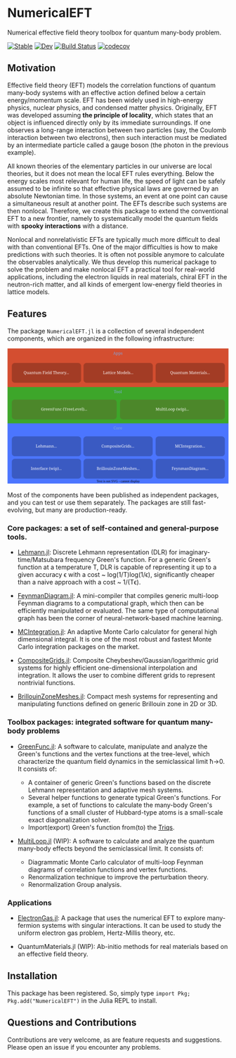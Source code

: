# NumericalEFT

Numerical effective field theory toolbox for quantum many-body problem.

[![Stable](https://img.shields.io/badge/docs-stable-blue.svg)](https://numericalEFT.github.io/NumericalEFT.jl/)
[![Dev](https://img.shields.io/badge/docs-dev-blue.svg)](https://numericalEFT.github.io/NumericalEFT.jl/)
[![Build Status](https://github.com/numericalEFT/NumericalEFT.jl/workflows/CI/badge.svg)](https://github.com/numericalEFT/NumericalEFT.jl/actions)
[![codecov](https://codecov.io/gh/numericalEFT/NumericalEFT.jl/branch/master/graph/badge.svg?token=OKnDPEC3In)](https://codecov.io/gh/numericalEFT/NumericalEFT.jl)

## Motivation

Effective field theory (EFT) models the correlation functions of quantum many-body systems with an effective action defined below a certain energy/momentum scale. EFT has been widely used in high-energy physics, nuclear physics, and condensed matter physics. Originally, EFT was developed assuming __the principle of locality__, which states that an object is influenced directly only by its immediate surroundings. If one observes a long-range interaction between two particles (say, the Coulomb interaction between two electrons), then such interaction must be mediated by an intermediate particle called a gauge boson (the photon in the previous example).

All known theories of the elementary particles in our universe are local theories, but it does not mean the local EFT rules everything. Below the energy scales most relevant for human life, the speed of light can be safely assumed to be infinite so that effective physical laws are governed by an absolute Newtonian time. In those systems, an event at one point can cause a simultaneous result at another point. The EFTs describe such systems are then nonlocal. Therefore, we create this package to extend the conventional EFT to a new frontier, namely to systematically model the quantum fields with __spooky interactions__ with a distance.

Nonlocal and nonrelativistic EFTs are typically much more difficult to deal with than conventional EFTs. One of the major difficulties is how to make predictions with such theories. It is often not possible anymore to calculate the observables analytically. We thus develop this numerical package to solve the problem and make nonlocal EFT a practical tool for real-world applications, including the electron liquids in real materials, chiral EFT in the neutron-rich matter, and all kinds of emergent low-energy field theories in lattice models.

## Features

The package `NumericalEFT.jl` is a collection of several independent components, which are organized in the following infrastructure: 

![NumericalEFT](assets/numericalEFT_clickable.svg)

Most of the components have been published as independent packages, and you can test or use them separately. The packages are still fast-evolving, but many are production-ready.

### Core packages: a set of self-contained and general-purpose tools.

- [Lehmann.jl](https://github.com/numericalEFT/Lehmann.jl): Discrete Lehmann representation (DLR) for imaginary-time/Matsubara frequency Green's function. For a generic Green's function at a temperature T, DLR is capable of representing it up to a given accuracy ϵ with a cost ~ log(1/T)log(1/ϵ), significantly cheaper than a naive approach with a cost ~ 1/(Tϵ). 

- [FeynmanDiagram.jl](https://github.com/numericalEFT/FeynmanDiagram.jl): A mini-compiler that compiles generic multi-loop Feynman diagrams to a computational graph, which then can be efficiently manipulated or evaluated. The same type of computational graph has been the corner of neural-network-based machine learning.

- [MCIntegration.jl](https://github.com/numericalEFT/MCIntegration.jl): An adaptive Monte Carlo calculator for general high dimensional integral. It is one of the most robust and fastest Monte Carlo integration packages on the market. 

- [CompositeGrids.jl](https://github.com/numericalEFT/CompositeGrids.jl): Composite Cheybeshev/Gaussian/logarithmic grid systems for highly efficient one-dimensional interpolation and integration. It allows the user to combine different grids to represent nontrivial functions.

- [BrillouinZoneMeshes.jl](https://github.com/numericalEFT/BrillouinZoneMeshes.jl): Compact mesh systems for representing and manipulating functions defined on generic Brillouin zone in 2D or 3D. 

### Toolbox packages: integrated software for quantum many-body problems

- [GreenFunc.jl](https://github.com/numericalEFT/GreenFunc.jl): A software to calculate, manipulate and analyze the Green's functions and the vertex functions at the tree-level, which characterize the quantum field dynamics in the semiclassical limit ħ→0. It consists of:
  - A container of generic Green's functions based on the discrete Lehmann representation and adaptive mesh systems. 
  - Several helper functions to generate typical Green's functions. For example, a set of functions to calculate the many-body Green's functions of a small cluster of Hubbard-type atoms is a small-scale exact diagonalization solver. 
  - Import(export) Green's function from(to) the [Triqs](https://triqs.github.io/triqs/latest/).

- [MultiLoop.jl](https://github.com/numericalEFT/MultiLoop.jl) (WIP): A software to calculate and analyze the quantum many-body effects beyond the semiclassical limit. It consists of:
  - Diagrammatic Monte Carlo calculator of multi-loop Feynman diagrams of correlation functions and vertex functions. 
  - Renormalization technique to improve the perturbation theory.
  - Renormalization Group analysis.

### Applications

- [ElectronGas.jl](https://github.com/numericalEFT/ElectronGas.jl): A package that uses the numerical EFT to explore many-fermion systems with singular interactions. It can be used to study the uniform electron gas problem, Hertz-Millis theory, etc. 

- QuantumMaterials.jl (WIP): Ab-initio methods for real materials based on an effective field theory.


## Installation

This package has been registered. So, simply type `import Pkg; Pkg.add("NumericalEFT")` in the Julia REPL to install.

## Questions and Contributions

Contributions are very welcome, as are feature requests and suggestions. Please open an issue if you encounter any problems.